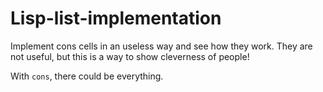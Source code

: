 # Lisp-list-implementation

Implement cons cells in an useless way and see how they work. They are not useful, but this is a way to show cleverness of people!

With `cons`, there could be everything.
